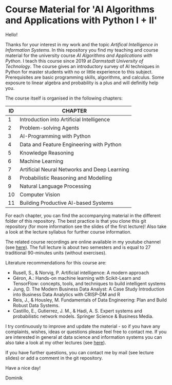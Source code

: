 # Course Material for 'AI Algorithms and Applications with Python I + II'

Hello!

Thanks for your interest in my work and the topic _Artifical Intelligence in Information Systems_. In this repository you find my teaching and course material for the university course _AI Algorithms and Applications with Python_. I teach this course since 2019 at _Darmstadt University of Technology_. The course gives an introductory survey of AI techniques in Python for master students with no or little experience to this subject. Prerequisites are basic programming skills, algorithms, and calculus. Some exposure to linear algebra and probability is a plus and will definitly help you.

The course itself is organised in the following chapters:

| ID  | CHAPTER                                      |
| --- | -------------------------------------------- |
| 1   | Introduction into Artificial Intelligence    |
| 2   | Problem-solving Agents                       |
| 3   | AI-Programming with Python                   |
| 4   | Data and Feature Engineering with Python     |
| 5   | Knowledge Reasoning                          |
| 6   | Machine Learning                             |
| 7   | Artificial Neural Networks and Deep Learning |
| 8   | Probabilistic Reasoning and Modelling        |
| 9   | Natural Language Processing                  |
| 10  | Computer Vision                              |
| 11  | Building Productive AI-based Systems         |

For each chapter, you can find the accompanying material in the different folder of this repository. The best practice is that you clone this git repository (for more information see the slides of the first lecture)! Also take a look at the lecture syllabus for further course information.

The related course recordings are online available in my youtube channel (see <a href="https://www.youtube.com/c/DominikJung42" target="_blank">here</a>). The full lecture is about two semesters and is equal to 27 traditional 90-minutes units (without exercises).

Literature recommendations for this course are:

- Rusell, S., & Norvig, P. Artificial intelligence: A modern approach
- Géron, A.: Hands-on machine learning with Scikit-Learn and TensorFlow: concepts, tools, and techniques to build intelligent systems
- Jung, D. The Modern Business Data Analyst: A Case Study Introduction into Business Data Analytics with CRISP-DM and R
- Reis, J., & Housley, M. Fundamentals of Data Engineering: Plan and Build Robust Data Systems.
- Castillo, E., Gutierrez, J. M., & Hadi, A. S. Expert systems and probabilistic network models. Springer Science & Business Media.

I try continuously to improve and update the material - so if you have any complaints, wishes, ideas or questions please feel free to contact me. If you are interested in general at data science and information systems you can also take a look at my other lectures (see <a href="https://github.com/dominikjung42?tab=repositories" target="_blank">here</a>).

If you have further questions, you can contact me by mail (see lecture slides) or add a comment in the git repository.

Have a nice day!

Dominik
